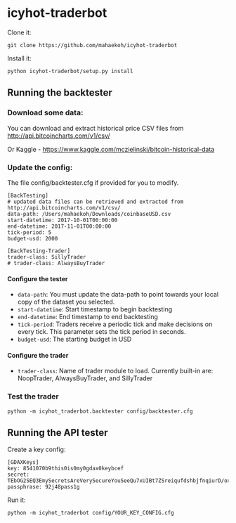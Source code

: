 # icyhot-traderbot

Clone it: 

```
git clone https://github.com/mahaekoh/icyhot-traderbot
```

Install it:

```
python icyhot-traderbot/setup.py install
```

## Running the backtester

### Download some data: 

You can download and extract historical price CSV files from http://api.bitcoincharts.com/v1/csv/

Or Kaggle - https://www.kaggle.com/mczielinski/bitcoin-historical-data

### Update the config: 

The file config/backtester.cfg if provided for you to modify. 

```
[BackTesting]
# updated data files can be retrieved and extracted from http://api.bitcoincharts.com/v1/csv/
data-path: /Users/mahaekoh/Downloads/coinbaseUSD.csv
start-datetime: 2017-10-01T00:00:00
end-datetime: 2017-11-01T00:00:00
tick-period: 5
budget-usd: 2000

[BackTesting-Trader]
trader-class: SillyTrader
# trader-class: AlwaysBuyTrader
```

#### Configure the tester

* `data-path`: You must update the data-path to point towards your local copy of the dataset you selected. 
* `start-datetime`: Start timestamp to begin backtesting
* `end-datetime`: End timestamp to end backtesting
* `tick-period`: Traders receive a periodic tick and make decisions on every tick. This parameter sets the tick period in seconds.
* `budget-usd`: The starting budget in USD

#### Configure the trader

* `trader-class`: Name of trader module to load. Currently built-in are: NoopTrader, AlwaysBuyTrader, and SillyTrader

### Test the trader

```
python -m icyhot_traderbot.backtester config/backtester.cfg
```

## Running the API tester

Create a key config:

```
[GDAXKeys]
key: 8541070b9this0is0my0gdax0keybcef
secret: TEbOG2SEQ3EmySecretsAreVerySecureYouSeeQu7xUIBt7ZSreiqufdshbjfnqiurD/oxWtldqYZaE7nQdEQ==
passphrase: 92j48pass1g
```

Run it:

```
python -m icyhot_traderbot config/YOUR_KEY_CONFIG.cfg
```
